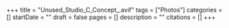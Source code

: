 +++
title = "Unused_Studio_C_Concept_.avif"
tags = ["Photos"]
categories = []
startDate = ""
draft = false
pages = []
description = ""
citations = []
+++
